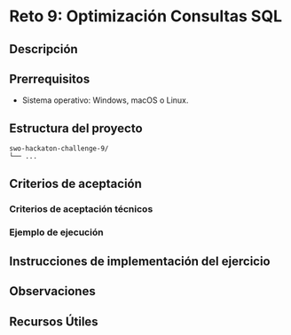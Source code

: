 # Reto 9: Optimización Consultas SQL

## Descripción

## Prerrequisitos
- Sistema operativo: Windows, macOS o Linux.

## Estructura del proyecto
```
swo-hackaton-challenge-9/
└── ...
```

## Criterios de aceptación


### Criterios de aceptación técnicos


### Ejemplo de ejecución


## Instrucciones de implementación del ejercicio


## Observaciones


## Recursos Útiles
